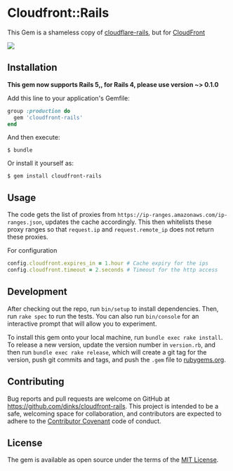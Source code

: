 # Cloudfront::Rails

This Gem is a shameless copy of [cloudflare-rails](https://github.com/modosc/cloudflare-rails), but for [CloudFront](https://aws.amazon.com/cloudfront/)

![](https://api.travis-ci.org/dinks/cloudfront-rails.svg)

## Installation

__This gem now supports Rails 5,, for Rails 4, please use version ~> 0.1.0__

Add this line to your application's Gemfile:

```ruby
group :production do
  gem 'cloudfront-rails'
end
```

And then execute:

    $ bundle

Or install it yourself as:

    $ gem install cloudfront-rails

## Usage

The code gets the list of proxies from `https://ip-ranges.amazonaws.com/ip-ranges.json`, updates the cache accordingly. This then whitelists these proxy ranges so that `request.ip` and `request.remote_ip` does not return these proxies.

For configuration

```ruby
config.cloudfront.expires_in = 1.hour # Cache expiry for the ips
config.cloudfront.timeout = 2.seconds # Timeout for the http access
```

## Development

After checking out the repo, run `bin/setup` to install dependencies. Then, run `rake spec` to run the tests. You can also run `bin/console` for an interactive prompt that will allow you to experiment.

To install this gem onto your local machine, run `bundle exec rake install`. To release a new version, update the version number in `version.rb`, and then run `bundle exec rake release`, which will create a git tag for the version, push git commits and tags, and push the `.gem` file to [rubygems.org](https://rubygems.org).

## Contributing

Bug reports and pull requests are welcome on GitHub at https://github.com/dinks/cloudfront-rails. This project is intended to be a safe, welcoming space for collaboration, and contributors are expected to adhere to the [Contributor Covenant](http://contributor-covenant.org) code of conduct.


## License

The gem is available as open source under the terms of the [MIT License](http://opensource.org/licenses/MIT).

